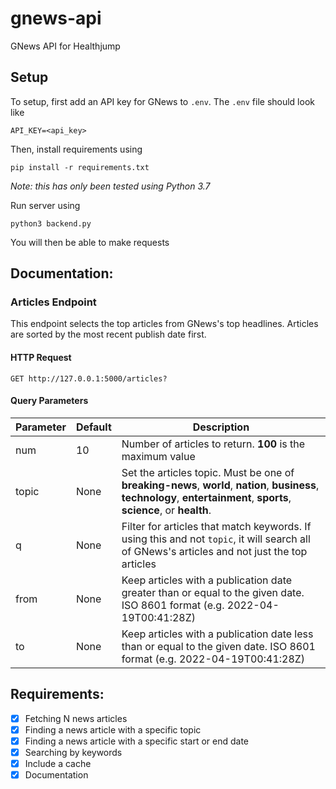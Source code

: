 # gnews-api
GNews API for Healthjump

## Setup
To setup, first add an API key for GNews to `.env`. The `.env` file should look like
```
API_KEY=<api_key>
```
Then, install requirements using
```
pip install -r requirements.txt
```
*Note: this has only been tested using Python 3.7*

Run server using
```
python3 backend.py
```
You will then be able to make requests


## Documentation:
### Articles Endpoint
This endpoint selects the top articles from GNews's top headlines. Articles are sorted by the most recent publish date first.

#### HTTP Request
```
GET http://127.0.0.1:5000/articles?
```

#### Query Parameters

| **Parameter** | **Default** | **Description** |
| --- | --- | --- |
| num | 10 | Number of articles to return. **100** is the maximum value | 
| topic | None | Set the articles topic. Must be one of **breaking-news**, **world**, **nation**, **business**, **technology**, **entertainment**, **sports**, **science**, or **health**. |
| q | None | Filter for articles that match keywords. If using this and not `topic`, it will search all of GNews's articles and not just the top articles |
| from | None | Keep articles with a publication date greater than or equal to the given date. ISO 8601 format (e.g. 2022-04-19T00:41:28Z) |
| to | None | Keep articles with a publication date less than or equal to the given date. ISO 8601 format (e.g. 2022-04-19T00:41:28Z) |


## Requirements:
- [x] Fetching N news articles
- [x] Finding a news article with a specific topic
- [x] Finding a news article with a specific start or end date
- [x] Searching by keywords
- [x] Include a cache
- [x] Documentation